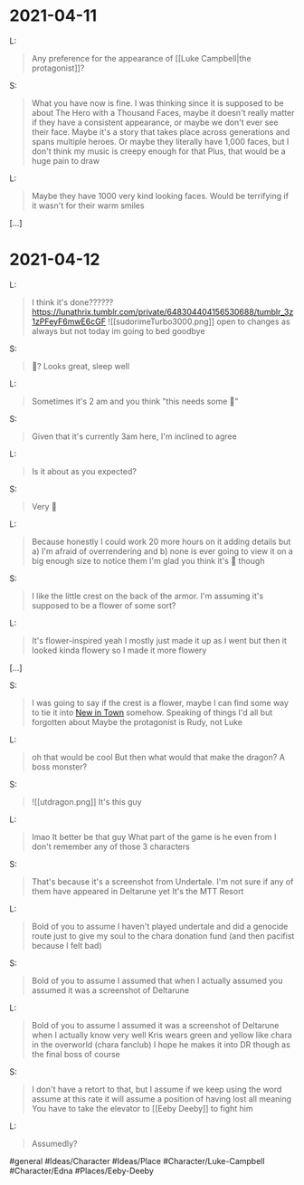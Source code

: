 # 2021-04-11

L:
>Any preference for the appearance of [[Luke Campbell|the protagonist]]?

S:
>What you have now is fine. I was thinking since it is supposed to be about The Hero with a Thousand Faces, maybe it doesn't really matter if they have a consistent appearance, or maybe we don't ever see their face. Maybe it's a story that takes place across generations and spans multiple heroes.
>Or maybe they literally have 1,000 faces, but I don't think my music is creepy enough for that
>Plus, that would be a huge pain to draw

L:
>Maybe they have 1000 very kind looking faces. Would be terrifying if it wasn't for their warm smiles

\[...\]

# 2021-04-12

L:
>I think it's done??????
>https://lunathrix.tumblr.com/private/648304404156530688/tumblr_3z1zPFeyF6mwE6cGF
>![[sudorimeTurbo3000.png]]
>open to changes as always
>but not today im going to bed goodbye

S:
>🦞?
>Looks great, sleep well

L:
>Sometimes it's 2 am and you think "this needs some 🦞"

S:
>Given that it's currently 3am here, I'm inclined to agree

L:
>Is it about as you expected?

S:
>Very 🦞

L:
>Because honestly I could work 20 more hours on it adding details but a) I'm afraid of overrendering and b) none is ever going to view it on a big enough size to notice them
>I'm glad you think it's 🦞 though

S:
>I like the little crest on the back of the armor. I'm assuming it's supposed to be a flower of some sort?

L:
>It's flower-inspired yeah
>I mostly just made it up as I went but then it looked kinda flowery so I made it more flowery

\[...\]

S:
>I was going to say if the crest is a flower, maybe I can find some way to tie it into [New in Town](https://archiveofourown.org/works/24263062/chapters/58473370) somehow. Speaking of things I'd all but forgotten about
>Maybe the protagonist is Rudy, not Luke

L:
>oh that would be cool
>But then what would that make the dragon? A boss monster?

S:
>![[utdragon.png]]
>It's this guy

L:
>lmao
>It better be that guy
>What part of the game is he even from I don't remember any of those 3 characters

S:
>That's because it's a screenshot from Undertale. I'm not sure if any of them have appeared in Deltarune yet
>It's the MTT Resort

L:
>Bold of you to assume I haven't played undertale and did a genocide route just to give my soul to the chara donation fund
>(and then pacifist because I felt bad)

S:
>Bold of you to assume I assumed that when I actually assumed you assumed it was a screenshot of Deltarune

L:
>Bold of you to assume I assumed it was a screenshot of Deltarune when I actually know very well Kris wears green and yellow like chara in the overworld (chara fanclub)
>I hope he makes it into DR though
>as the final boss of course

S:
>I don't have a retort to that, but I assume if we keep using the word assume at this rate it will assume a position of having lost all meaning
>You have to take the elevator to [[Eeby Deeby]] to fight him

L:
>Assumedly?

#general #Ideas/Character  #Ideas/Place #Character/Luke-Campbell #Character/Edna #Places/Eeby-Deeby 

